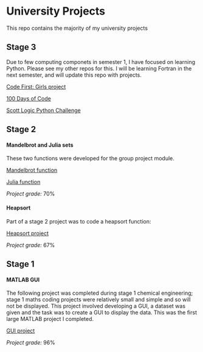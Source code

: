 # University Projects
This repo contains the majority of my university projects

## Stage 3
Due to few computing componets in semester 1, I have focused on learning Python. Please see my other repos for this. I will be learning Fortran in the next semester, and will update this repo with projects.

[Code First: Girls project](https://github.com/bethpritchard/CFG-Python-Project/blob/main/main.py)

[100 Days of Code](https://github.com/bethpritchard/100-days-of-code)

[Scott Logic Python Challenge](https://scottlogic.github.io/python-bot-workshop/docs/#docs/ncl_industry_challenge_2020/lotr_bot)

## Stage  2
#### Mandelbrot and Julia sets
These two functions were developed for the group project module.

[Mandelbrot function](Stage-2/mandelbrot.m)

[Julia function](Stage-2/julia.m)

*Project grade:* 70%

#### Heapsort 
Part of a stage 2 project was to code a heapsort function:

[Heapsort project](Stage-2/heapsort.m)

*Project grade:* 67%

## Stage 1 
#### MATLAB GUI 
The following project was completed during stage 1 chemical engineering; stage 1 maths coding projects were relatively small and simple and so will not be displayed.
This project involved developing a GUI, a dataset was given and the task was to create a GUI to display the data. This was the first large MATLAB project I completed. 

[GUI project](xStage-1ChemEng/GUI.m)

*Project grade:* 96%
